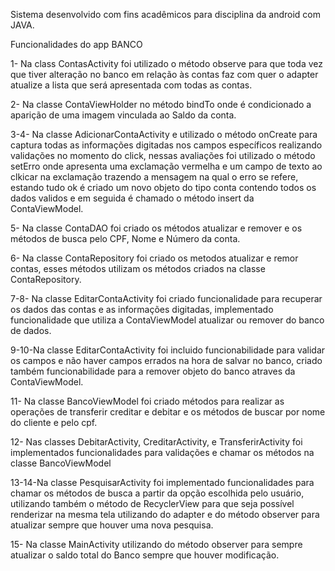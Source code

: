 Sistema desenvolvido com fins acadêmicos para disciplina da android com JAVA.

Funcionalidades do app BANCO

1-   Na class ContasActivity foi utilizado o método observe para que toda vez que 
     tiver alteração no banco em relação às contas faz com quer o adapter atualize a 
     lista que será apresentada com todas as contas.

2-   Na classe ContaViewHolder no método bindTo onde é condicionado a aparição de 
     uma imagem vinculada ao Saldo da conta.

3-4- Na classe AdicionarContaActivity e utilizado o método onCreate para captura
     todas as informações digitadas nos campos específicos realizando validações
     no momento do click, nessas avaliações foi utilizado o método setErro onde 
     apresenta uma exclamação vermelha e um campo de texto ao clkicar na 
     exclamação trazendo a mensagem na qual o erro se refere, estando tudo ok 
     é criado um novo objeto do tipo conta contendo todos os dados validos e 
     em seguida é chamado o método insert da ContaViewModel.

5-   Na classe ContaDAO foi criado os métodos atualizar e remover e os métodos 
     de busca pelo CPF, Nome e Número da conta.

6-   Na classe ContaRepository foi criado os metodos atualizar e remor contas, 
     esses métodos utilizam os métodos criados na classe ContaRepository.

7-8- Na classe EditarContaActivity foi criado funcionalidade para recuperar os 
     dados das contas e as informações digitadas, implementado funcionalidade 
     que utiliza a ContaViewModel atualizar ou remover do banco de dados.

9-10-Na classe EditarContaActivity foi incluido funcionabilidade para validar 
     os campos e não haver campos errados na hora de salvar no banco, criado
     também funcionabilidade para a remover objeto do banco atraves da 
     ContaViewModel.

11-  Na classe BancoViewModel foi criado métodos para realizar as operações de 
     transferir creditar e debitar e os métodos de buscar  por nome do cliente 
     e pelo cpf.

12-  Nas classes DebitarActivity, CreditarActivity, e TransferirActivity foi 
     implementados funcionalidades para validações e chamar os métodos na classe 
     BancoViewModel

13-14-Na classe PesquisarActivity foi implementado funcionalidades para chamar 
     os métodos de busca a partir da opção escolhida pelo usuário, utilizando 
     também o método de RecyclerView para que seja possível renderizar na mesma
     tela utilizando do adapter e do método observer para atualizar sempre que 
     houver uma nova pesquisa.

15-  Na classe MainActivity utilizando do método observer para sempre atualizar 
     o saldo total do Banco sempre que houver modificação.
